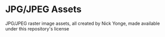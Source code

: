 # JPG/JPEG Assets
JPG/JPEG raster image assets, all created by Nick Yonge, made available under this repository's license
